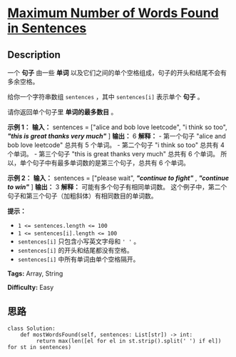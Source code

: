 # [Maximum Number of Words Found in Sentences][title]

## Description

一个 **句子**  由一些 **单词**  以及它们之间的单个空格组成，句子的开头和结尾不会有多余空格。

给你一个字符串数组 `sentences` ，其中 `sentences[i]` 表示单个 **句子**  。

请你返回单个句子里 **单词的最多数目**  。



**示例 1：**
            **输入：** sentences = ["alice and bob love leetcode", "i think so too", _**"this is great thanks very much"**_ ]    **输出：** 6    **解释：**    - 第一个句子 "alice and bob love leetcode" 总共有 5 个单词。    - 第二个句子 "i think so too" 总共有 4 个单词。    - 第三个句子 "this is great thanks very much" 总共有 6 个单词。    所以，单个句子中有最多单词数的是第三个句子，总共有 6 个单词。    

**示例 2：**
            **输入：** sentences = ["please wait", _**"continue to fight"**_ , _**"continue to win"**_ ]    **输出：** 3    **解释：** 可能有多个句子有相同单词数。    这个例子中，第二个句子和第三个句子（加粗斜体）有相同数目的单词数。    



**提示：**

  * `1 <= sentences.length <= 100`
  * `1 <= sentences[i].length <= 100`
  * `sentences[i]` 只包含小写英文字母和 `' '` 。
  * `sentences[i]` 的开头和结尾都没有空格。
  * `sentences[i]` 中所有单词由单个空格隔开。


**Tags:** Array, String

**Difficulty:** Easy

## 思路

``` python3
class Solution:
    def mostWordsFound(self, sentences: List[str]) -> int:
         return max(len([el for el in st.strip().split(' ') if el]) for st in sentences)
```

[title]: https://leetcode-cn.com/problems/maximum-number-of-words-found-in-sentences

